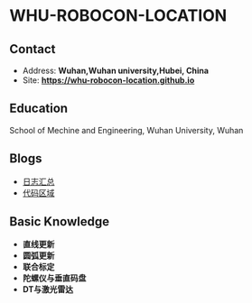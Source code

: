 # WHU-ROBOCON-LOCATION

<!-- .slide -->

## Contact

- Address: **Wuhan,Wuhan university,Hubei, China**
- Site: **<https://whu-robocon-location.github.io>**

<!-- .slide -->

## Education

<!-- .slide vertical=true -->

School of Mechine and Engineering, Wuhan University, Wuhan

<!-- .slide -->

## Blogs

- [日志汇总](https://whu-robocon-location.github.io/archive/)
- [代码区域](https://whu-robocon-location.github.io/archive/)


<!-- .slide -->

## Basic Knowledge

<!-- .slide vertical=true -->
 
  - **直线更新**
  - **圆弧更新**
  - **联合标定**
  - **陀螺仪与垂直码盘**
  - **DT与激光雷达**


